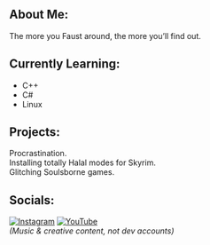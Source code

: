 ## About Me:  
The more you Faust around, the more you’ll find out.

## Currently Learning:
- C++
- C#
- Linux

## Projects:  
Procrastination.  
Installing totally Halal modes for Skyrim.  
Glitching Soulsborne games.

## Socials:
[![Instagram](https://img.shields.io/badge/Instagram-%23E4405F.svg?logo=Instagram&logoColor=white)](https://instagram.com/pishanist) 
[![YouTube](https://img.shields.io/badge/YouTube-%23FF0000.svg?logo=YouTube&logoColor=white)](https://youtube.com/@pishanist)  
*(Music & creative content, not dev accounts)*
